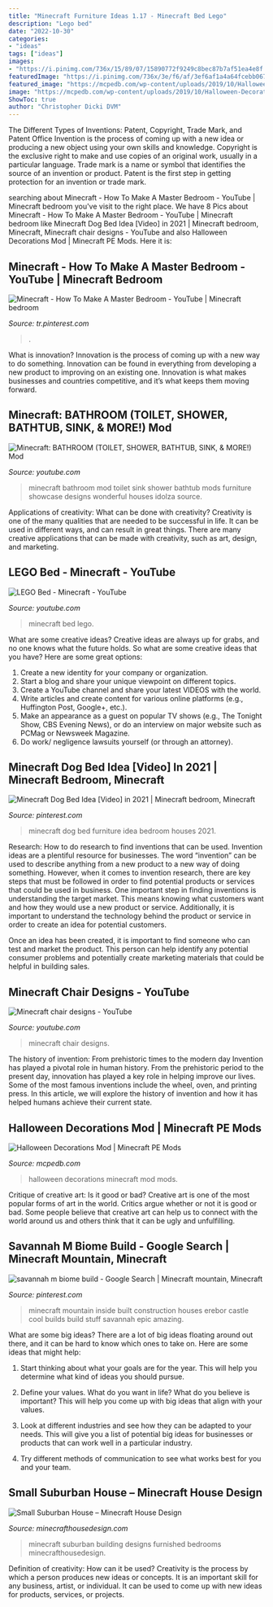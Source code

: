 ```yaml
---
title: "Minecraft Furniture Ideas 1.17 - Minecraft Bed Lego"
description: "Lego bed"
date: "2022-10-30"
categories:
- "ideas"
tags: ["ideas"]
images:
- "https://i.pinimg.com/736x/15/89/07/15890772f9249c8bec87b7af51ea4e8f.jpg"
featuredImage: "https://i.pinimg.com/736x/3e/f6/af/3ef6af1a4a64fcebb06761fb4fd819dc.jpg"
featured_image: "https://mcpedb.com/wp-content/uploads/2019/10/Halloween-Decorations-Mod2.jpg"
image: "https://mcpedb.com/wp-content/uploads/2019/10/Halloween-Decorations-Mod2.jpg"
ShowToc: true
author: "Christopher Dicki DVM"
---
```



The Different Types of Inventions: Patent, Copyright, Trade Mark, and Patent Office
Invention is the process of coming up with a new idea or producing a new object using your own skills and knowledge. Copyright is the exclusive right to make and use copies of an original work, usually in a particular language. Trade mark is a name or symbol that identifies the source of an invention or product. Patent is the first step in getting protection for an invention or trade mark.

	

		
searching about Minecraft - How To Make A Master Bedroom - YouTube | Minecraft bedroom you've visit to the right place. We have 8 Pics about Minecraft - How To Make A Master Bedroom - YouTube | Minecraft bedroom like Minecraft Dog Bed Idea [Video] in 2021 | Minecraft bedroom, Minecraft, Minecraft chair designs - YouTube and also Halloween Decorations Mod | Minecraft PE Mods. Here it is:
		
    
## Minecraft - How To Make A Master Bedroom - YouTube | Minecraft Bedroom

<img loading=lazy src="https://i.pinimg.com/736x/15/89/07/15890772f9249c8bec87b7af51ea4e8f.jpg" onerror="this.onerror=null;this.src='https://tse1.mm.bing.net/th?id=OIP.aG1V7-UtkdRwBmEKa8sQwwHaEK&amp;pid=15.1';" alt="Minecraft - How To Make A Master Bedroom - YouTube | Minecraft bedroom">

_Source: tr.pinterest.com_

>. 

	

What is innovation?
Innovation is the process of coming up with a new way to do something. Innovation can be found in everything from developing a new product to improving on an existing one. Innovation is what makes businesses and countries competitive, and it’s what keeps them moving forward.

    
## Minecraft: BATHROOM (TOILET, SHOWER, BATHTUB, SINK, &amp; MORE!) Mod

<img loading=lazy src="http://i.ytimg.com/vi/gLdn6aMMNos/maxresdefault.jpg" onerror="this.onerror=null;this.src='https://tse1.mm.bing.net/th?id=OIP.14Or5YpbtBn7vW6cs9zE_QHaEK&amp;pid=15.1';" alt="Minecraft: BATHROOM (TOILET, SHOWER, BATHTUB, SINK, &amp; MORE!) Mod">

_Source: youtube.com_

>minecraft bathroom mod toilet sink shower bathtub mods furniture showcase designs wonderful houses idolza source. 

	

Applications of creativity: What can be done with creativity?
Creativity is one of the many qualities that are needed to be successful in life. It can be used in different ways, and can result in great things. There are many creative applications that can be made with creativity, such as art, design, and marketing.

    
## LEGO Bed - Minecraft - YouTube

<img loading=lazy src="http://i.ytimg.com/vi/ScZXmQEhCK0/maxresdefault.jpg" onerror="this.onerror=null;this.src='https://tse2.mm.bing.net/th?id=OIP.sLXYpVgMq4BH-RNCBmb8bwHaEK&amp;pid=15.1';" alt="LEGO Bed - Minecraft - YouTube">

_Source: youtube.com_

>minecraft bed lego. 

	

What are some creative ideas?
Creative ideas are always up for grabs, and no one knows what the future holds. So what are some creative ideas that you have? Here are some great options: 
1. Create a new identity for your company or organization.
2. Start a blog and share your unique viewpoint on different topics.
3. Create a YouTube channel and share your latest VIDEOS with the world. 
4. Write articles and create content for various online platforms (e.g., Huffington Post, Google+, etc.). 
5. Make an appearance as a guest on popular TV shows (e.g., The Tonight Show, CBS Evening News), or do an interview on major website such as PCMag or Newsweek Magazine. 
6. Do work/ negligence lawsuits yourself (or through an attorney).

    
## Minecraft Dog Bed Idea [Video] In 2021 | Minecraft Bedroom, Minecraft

<img loading=lazy src="https://i.pinimg.com/736x/3e/f6/af/3ef6af1a4a64fcebb06761fb4fd819dc.jpg" onerror="this.onerror=null;this.src='https://tse4.mm.bing.net/th?id=OIP.exAqZhnIkAkHPPW04pQPgwHaHa&amp;pid=15.1';" alt="Minecraft Dog Bed Idea [Video] in 2021 | Minecraft bedroom, Minecraft">

_Source: pinterest.com_

>minecraft dog bed furniture idea bedroom houses 2021. 

	

Research: How to do research to find inventions that can be used.
Invention ideas are a plentiful resource for businesses. The word “invention” can be used to describe anything from a new product to a new way of doing something. However, when it comes to invention research, there are key steps that must be followed in order to find potential products or services that could be used in business. 
One important step in finding inventions is understanding the target market. This means knowing what customers want and how they would use a new product or service. Additionally, it is important to understand the technology behind the product or service in order to create an idea for potential customers. 

Once an idea has been created, it is important to find someone who can test and market the product. This person can help identify any potential consumer problems and potentially create marketing materials that could be helpful in building sales.

    
## Minecraft Chair Designs - YouTube

<img loading=lazy src="http://i1.ytimg.com/vi/kQzgkfoy1_8/maxresdefault.jpg" onerror="this.onerror=null;this.src='https://tse4.mm.bing.net/th?id=OIP.B493z2VCfKQUSI6rCFODSwHaEK&amp;pid=15.1';" alt="Minecraft chair designs - YouTube">

_Source: youtube.com_

>minecraft chair designs. 

	

The history of invention: From prehistoric times to the modern day
Invention has played a pivotal role in human history. From the prehistoric period to the present day, innovation has played a key role in helping improve our lives. Some of the most famous inventions include the wheel, oven, and printing press. In this article, we will explore the history of invention and how it has helped humans achieve their current state.

    
## Halloween Decorations Mod | Minecraft PE Mods

<img loading=lazy src="https://mcpedb.com/wp-content/uploads/2019/10/Halloween-Decorations-Mod2.jpg" onerror="this.onerror=null;this.src='https://tse2.mm.bing.net/th?id=OIP.MrteNsTBpkw5zKmlUyxXUwHaEJ&amp;pid=15.1';" alt="Halloween Decorations Mod | Minecraft PE Mods">

_Source: mcpedb.com_

>halloween decorations minecraft mod mods. 

	

Critique of creative art: Is it good or bad?
Creative art is one of the most popular forms of art in the world. Critics argue whether or not it is good or bad. Some people believe that creative art can help us to connect with the world around us and others think that it can be ugly and unfulfilling.

    
## Savannah M Biome Build - Google Search | Minecraft Mountain, Minecraft

<img loading=lazy src="https://i.pinimg.com/736x/11/8e/5b/118e5bdc1967bf868617738d06bb9450--minecraft-construction-minecraft-city.jpg" onerror="this.onerror=null;this.src='https://tse2.mm.bing.net/th?id=OIP.hiT3SRPDcQx3rSjq70syTgHaEW&amp;pid=15.1';" alt="savannah m biome build - Google Search | Minecraft mountain, Minecraft">

_Source: pinterest.com_

>minecraft mountain inside built construction houses erebor castle cool builds build stuff savannah epic amazing. 

	

What are some big ideas?
There are a lot of big ideas floating around out there, and it can be hard to know which ones to take on. Here are some ideas that might help:
1. Start thinking about what your goals are for the year. This will help you determine what kind of ideas you should pursue.

2. Define your values. What do you want in life? What do you believe is important? This will help you come up with big ideas that align with your values.

3. Look at different industries and see how they can be adapted to your needs. This will give you a list of potential big ideas for businesses or products that can work well in a particular industry.

4. Try different methods of communication to see what works best for you and your team.

    
## Small Suburban House – Minecraft House Design

<img loading=lazy src="http://minecrafthousedesign.com/wp-content/uploads/2014/03/Small-Suburban-House-Minecraft-building-ideas-4.jpg" onerror="this.onerror=null;this.src='https://tse3.mm.bing.net/th?id=OIP.12LKigqaVM4zjx5SJkEOewHaEJ&amp;pid=15.1';" alt="Small Suburban House – Minecraft House Design">

_Source: minecrafthousedesign.com_

>minecraft suburban building designs furnished bedrooms minecrafthousedesign. 

	

Definition of creativity: How can it be used?
Creativity is the process by which a person produces new ideas or concepts. It is an important skill for any business, artist, or individual. It can be used to come up with new ideas for products, services, or projects.

